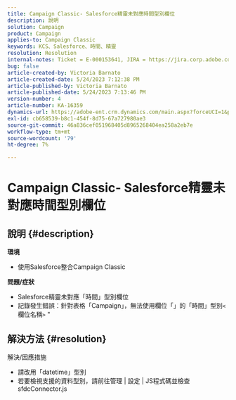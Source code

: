 ```yaml
---
title: Campaign Classic- Salesforce精靈未對應時間型別欄位
description: 說明
solution: Campaign
product: Campaign
applies-to: Campaign Classic
keywords: KCS、Salesforce、時間、精靈
resolution: Resolution
internal-notes: Ticket = E-000153641, JIRA = https://jira.corp.adobe.com/browse/NEO-27340
bug: false
article-created-by: Victoria Barnato
article-created-date: 5/24/2023 7:12:38 PM
article-published-by: Victoria Barnato
article-published-date: 5/24/2023 7:13:46 PM
version-number: 4
article-number: KA-16359
dynamics-url: https://adobe-ent.crm.dynamics.com/main.aspx?forceUCI=1&pagetype=entityrecord&etn=knowledgearticle&id=a238fbef-66fa-ed11-8849-6045bd006b3d
exl-id: cb658539-b8c1-454f-8d75-67a727980ae3
source-git-commit: 46a836cef051968405d8965268404ea258a2eb7e
workflow-type: tm+mt
source-wordcount: '79'
ht-degree: 7%

---
```


# Campaign Classic- Salesforce精靈未對應時間型別欄位

## 說明 {#description}

<b>環境</b>
- 使用Salesforce整合Campaign Classic

<b>問題/症狀</b>
- Salesforce精靈未對應「時間」型別欄位
- 記錄發生錯誤：針對表格「Campaign」，無法使用欄位「」的「時間」型別`<` 欄位名稱`>` &quot;



## 解決方法 {#resolution}

解決/因應措施
- 請改用「datetime」型別
- 若要檢視支援的資料型別，請前往管理 | 設定 | JS程式碼並檢查sfdcConnector.js
